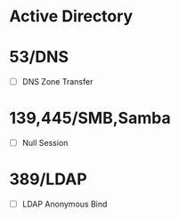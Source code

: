 # Active Directory

# 53/DNS
- [ ] DNS Zone Transfer

# 139,445/SMB,Samba
- [ ] Null Session

# 389/LDAP
- [ ] LDAP Anonymous Bind
